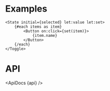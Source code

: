 <script lang="ts">
	import api from '$lib/components/State.svelte?raw&sveld';
  import ApiDocs from '$lib/components/ApiDocs.svelte';
</script>

# Examples

```svelte
<State initial={selected} let:value let:set>
	{#each items as item}
		<Button on:click={set(item)}>
			{item.name}
		</Button>
	{/each}
</Toggle>
```

# API

<ApiDocs {api} />
